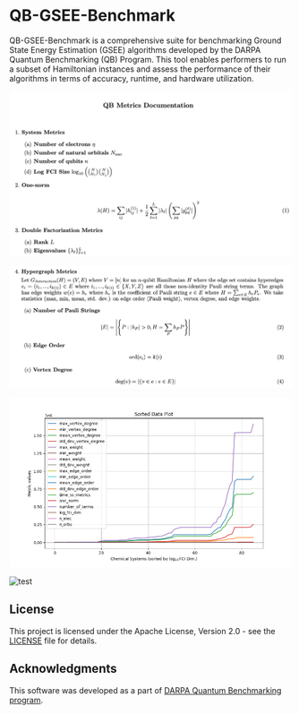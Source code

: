 # QB-GSEE-Benchmark

QB-GSEE-Benchmark is a comprehensive suite for benchmarking Ground State Energy Estimation (GSEE) algorithms developed by the DARPA Quantum Benchmarking (QB) Program. This tool enables performers to run a subset of Hamiltonian instances and assess the performance of their algorithms in terms of accuracy, runtime, and hardware utilization.

![test](figures/fig_1.png)

![test](figures/fig_2.png)

![test](figures/metric_plot.png)

![test](figures/df_eigen_plot.png)


## License

This project is licensed under the Apache License, Version 2.0 - see the [LICENSE](LICENSE) file for details.

## Acknowledgments

This software was developed as a part of [DARPA Quantum Benchmarking program](https://www.darpa.mil/program/quantum-benchmarking).
